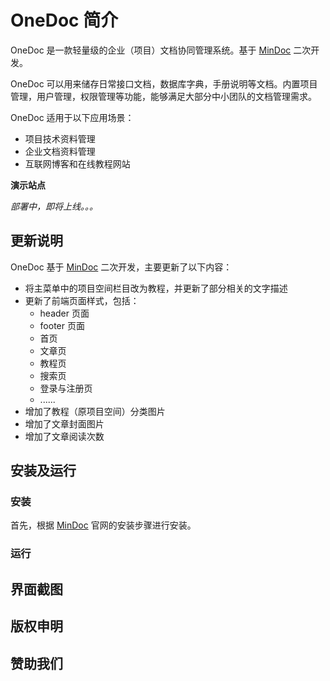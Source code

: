 # OneDoc 简介
OneDoc 是一款轻量级的企业（项目）文档协同管理系统。基于 [MinDoc](https://github.com/mindoc-org/mindoc) 二次开发。

OneDoc 可以用来储存日常接口文档，数据库字典，手册说明等文档。内置项目管理，用户管理，权限管理等功能，能够满足大部分中小团队的文档管理需求。

OneDoc 适用于以下应用场景：
+ 项目技术资料管理
+ 企业文档资料管理
+ 互联网博客和在线教程网站

**演示站点**

*部署中，即将上线。。。*

## 更新说明
OneDoc 基于 [MinDoc](https://github.com/mindoc-org/mindoc) 二次开发，主要更新了以下内容：
- 将主菜单中的项目空间栏目改为教程，并更新了部分相关的文字描述
- 更新了前端页面样式，包括：
  + header 页面
  + footer 页面
  + 首页
  + 文章页
  + 教程页
  + 搜索页
  + 登录与注册页
  + ......
- 增加了教程（原项目空间）分类图片
- 增加了文章封面图片
- 增加了文章阅读次数

## 安装及运行
### 安装
首先，根据 [MinDoc](https://github.com/mindoc-org/mindoc) 官网的安装步骤进行安装。


### 运行


## 界面截图


## 版权申明


## 赞助我们


